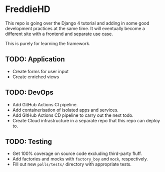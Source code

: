 # FreddieHD

This repo is going over the Django 4 tutorial and adding in some good development practices at the same time. It will eventually become a different site with a frontend and separate use case.

This is purely for learning the framework.

## TODO: Application
- Create forms for user input
- Create enriched views

## TODO: DevOps

- Add GitHub Actions CI pipeline.
- Add containerisation of isolated apps and services.
- Add GitHub Actions CD pipeline to carry out the next todo.
- Create Cloud infrastructure in a separate repo that this repo can deploy to.

## TODO: Testing

- Get 100% coverage on source code excluding third-party fluff.
- Add factories and mocks with `factory_boy` and `mock`, respectively.
- Fill out new `polls/tests/` directory with appropriate tests.
